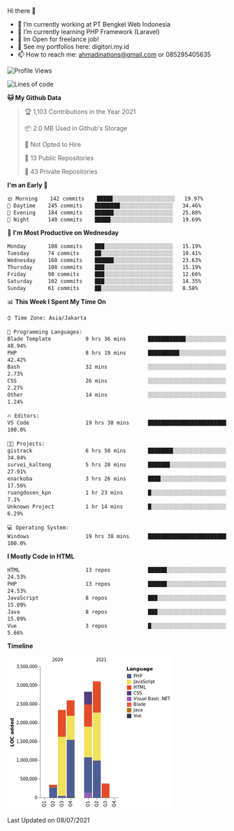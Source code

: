 Hi there 👋

- 🔭 I’m currently working at PT Bengkel Web Indonesia
- 🌱 I’m currently learning PHP Framework (Laravel)
- 📂 Im Open for freelance job!
- 🧷 See my portfolios here: digitori.my.id
- 📫 How to reach me: ahmadinations@gmail.com or 085295405635


<!--START_SECTION:waka-->
![Profile Views](http://img.shields.io/badge/Profile%20Views-4-blue)

![Lines of code](https://img.shields.io/badge/From%20Hello%20World%20I%27ve%20Written-11.6%20million%20lines%20of%20code-blue)

**🐱 My Github Data** 

> 🏆 1,103 Contributions in the Year 2021
 > 
> 📦 2.0 MB Used in Github's Storage 
 > 
> 🚫 Not Opted to Hire
 > 
> 📜 13 Public Repositories 
 > 
> 🔑 43 Private Repositories  
 > 
**I'm an Early 🐤** 

```text
🌞 Morning    142 commits    █████░░░░░░░░░░░░░░░░░░░░   19.97% 
🌆 Daytime    245 commits    ████████░░░░░░░░░░░░░░░░░   34.46% 
🌃 Evening    184 commits    ██████░░░░░░░░░░░░░░░░░░░   25.88% 
🌙 Night      140 commits    █████░░░░░░░░░░░░░░░░░░░░   19.69%

```
📅 **I'm Most Productive on Wednesday** 

```text
Monday       108 commits    ███░░░░░░░░░░░░░░░░░░░░░░   15.19% 
Tuesday      74 commits     ██░░░░░░░░░░░░░░░░░░░░░░░   10.41% 
Wednesday    168 commits    ██████░░░░░░░░░░░░░░░░░░░   23.63% 
Thursday     108 commits    ███░░░░░░░░░░░░░░░░░░░░░░   15.19% 
Friday       90 commits     ███░░░░░░░░░░░░░░░░░░░░░░   12.66% 
Saturday     102 commits    ███░░░░░░░░░░░░░░░░░░░░░░   14.35% 
Sunday       61 commits     ██░░░░░░░░░░░░░░░░░░░░░░░   8.58%

```


📊 **This Week I Spent My Time On** 

```text
⌚︎ Time Zone: Asia/Jakarta

💬 Programming Languages: 
Blade Template           9 hrs 36 mins       ████████████░░░░░░░░░░░░░   48.94% 
PHP                      8 hrs 19 mins       ██████████░░░░░░░░░░░░░░░   42.42% 
Bash                     32 mins             ░░░░░░░░░░░░░░░░░░░░░░░░░   2.73% 
CSS                      26 mins             ░░░░░░░░░░░░░░░░░░░░░░░░░   2.27% 
Other                    14 mins             ░░░░░░░░░░░░░░░░░░░░░░░░░   1.24%

🔥 Editors: 
VS Code                  19 hrs 38 mins      █████████████████████████   100.0%

🐱‍💻 Projects: 
gistrack                 6 hrs 50 mins       ████████░░░░░░░░░░░░░░░░░   34.84% 
survei_kalteng           5 hrs 28 mins       ███████░░░░░░░░░░░░░░░░░░   27.91% 
enarkoba                 3 hrs 26 mins       ████░░░░░░░░░░░░░░░░░░░░░   17.56% 
ruangdosen_kpn           1 hr 23 mins        █░░░░░░░░░░░░░░░░░░░░░░░░   7.1% 
Unknown Project          1 hr 14 mins        █░░░░░░░░░░░░░░░░░░░░░░░░   6.29%

💻 Operating System: 
Windows                  19 hrs 38 mins      █████████████████████████   100.0%

```

**I Mostly Code in HTML** 

```text
HTML                     13 repos            ██████░░░░░░░░░░░░░░░░░░░   24.53% 
PHP                      13 repos            ██████░░░░░░░░░░░░░░░░░░░   24.53% 
JavaScript               8 repos             ███░░░░░░░░░░░░░░░░░░░░░░   15.09% 
Java                     8 repos             ███░░░░░░░░░░░░░░░░░░░░░░   15.09% 
Vue                      3 repos             █░░░░░░░░░░░░░░░░░░░░░░░░   5.66%

```


**Timeline**

![Chart not found](https://raw.githubusercontent.com/MuhamadAhmadin/MuhamadAhmadin/master/charts/bar_graph.png) 


 Last Updated on 08/07/2021
<!--END_SECTION:waka-->
